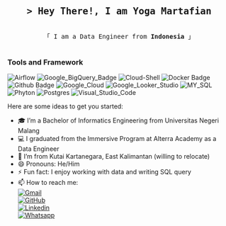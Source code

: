 <h2 align="center">
        <samp>&gt; Hey There!, I am Yoga Martafian</samp>
</h2>
<p align="center"> 
  <samp>
    <br>
    「 I am a Data Engineer from <b>Indonesia</b> 」
    <br>
    <br>
  </samp>
</p>

### Tools and Framework
![Airflow](https://img.shields.io/badge/Airflow-green?logo=apacheairflow&logoColor=white)
![Google_BigQuery_Badge](https://img.shields.io/badge/BigQuery-white?logo=googlebigquery)
![Cloud-Shell](https://img.shields.io/badge/Cloud-Shell-blue?logo=googlecloud)
![Docker Badge](https://img.shields.io/badge/Docker-2496ED?logo=docker&logoColor=fff&style=flat-square)
![Github Badge](https://img.shields.io/badge/Github-black?logo=github)
![Google_Cloud](https://img.shields.io/badge/Google%20Cloud-4285F4.svg?logo=Google-Cloud&logoColor=white)
![Google_Looker_Studio](https://img.shields.io/badge/Looker-4285F4.svg?logo=Looker&logoColor=white)
![MY_SQL](https://img.shields.io/badge/MySQL-4479A1.svg?logo=MySQL&logoColor=white)
![Phyton](https://img.shields.io/badge/Phyton-white?logo=python)
![Postgres](https://img.shields.io/badge/Postgres-blue?logo=postgresql&logoColor=white)
![Visual_Studio_Code](https://img.shields.io/badge/Visual%20Studio%20Code-007ACC.svg?logo=Visual-Studio-Code&logoColor=white)

Here are some ideas to get you started:

- 🎓 I’m a Bachelor of Informatics Engineering from Universitas Negeri Malang
- 💻 I graduated from the Immersive Program at Alterra Academy as a Data Engineer
- 🏫 I’m from Kutai Kartanegara, East Kalimantan (willing to relocate)
- 😄 Pronouns: He/Him
- ⚡ Fun fact: I enjoy working with data and writing SQL query
- 📫 How to reach me:
  <br>[![Gmail](https://img.shields.io/badge/Gmail-EA4335.svg?style=for-the-badge&logo=Gmail&logoColor=white)](https://www.gmail.com/yogamartafian@gmail.com)
  <br>[![GitHub](https://img.shields.io/badge/GitHub-181717.svg?style=for-the-badge&logo=GitHub&logoColor=white)](https://github.com/yogamartafian)
  <br>[![Linkedin](https://img.shields.io/badge/LinkedIn-0A66C2.svg?style=for-the-badge&logo=LinkedIn&logoColor=white)](https://www.linkedin.com/in/yogamartafian)
  <br>[![Whatsapp](https://img.shields.io/badge/WhatsApp-25D366.svg?style=for-the-badge&logo=WhatsApp&logoColor=white)](https://wa.me/6285195900903)

